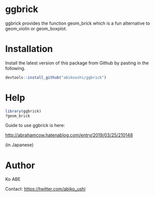 # ggbrick

ggbrick provides the function geom_brick which is a fun alternative to geom_violin or geom_boxplot.

# Installation

Install the latest version of this package from Github by pasting in the following.

~~~R
devtools::install_github("abikoushi/ggbrick")
~~~

# Help

~~~R
library(ggbrick)
?geom_brick
~~~

Guide to use ggbrick is here:

http://abrahamcow.hatenablog.com/entry/2019/03/25/210148

(in Japanese)

# Author

Ko ABE

Contact: https://twitter.com/abiko_ushi
